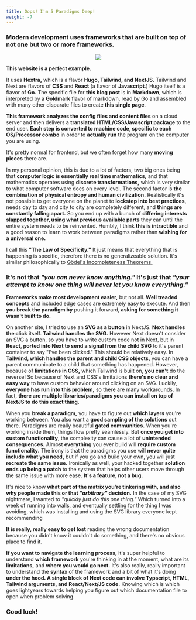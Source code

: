 ```yaml
---
title: Oops! I'm 5 Paradigms Deep!
weight: -7
---
```

### Modern development uses frameworks that are built on top of not one but two or more frameworks.

<p align="center">
  <img src="https://theaquariumguide.com/wp-content/uploads/2021/10/image-25.jpeg" />
</p>

__This website is a perfect example.__

It uses __Hextra,__ which is a flavor __Hugo, Tailwind, and NextJS.__ Tailwind and Next are flavors of __CSS__ and __React__ (a flavor of __Javascript__.) Hugo itself is a flavor of __Go.__ The specific file for __this blog post__ is in __Markdown__, which is interpreted by a __Goldmark__ flavor of markdown, read by Go and assembled with many other disparate files to create __this single page__. 

__This framework analyzes the config files and content files__ on a cloud server and then delivers a __translated HTML/CSS/Javascript package__ to the end user. __Each step is converted to machine code, specific to each OS/Processor combo__ in order to __actually run__ the program on the computer you are using. 

It's pretty normal for frontend, but we often forget how many __moving pieces__ there are.

In my personal opinion, this is due to a lot of factors, two big ones being that __computer logic is essentially real time mathematics,__ and that mathematics operates using __discrete transformations,__ which is very similar to what computer software does on every level. The second factor is __the combination of physical entropy and human civilization.__ Realistically it's not possible to get everyone on the planet to __lockstep into best practices,__ needs day to day and city to city are completely different, and __things are constantly falling apart.__ So you end up with a bunch of __differing interests slapped together, using what previous available parts__ they can until the entire system needs to be reinvented. Humbly, I think __this is intractible__ and a good reason to learn to work between paradigms rather than __wishing for a universal one.__

I call this __"The Law of Specificity."__ It just means that everything that is happening is specific, therefore there is no generalizeable solution. It's similar philosophically to [Gödel's Incompleteness Theorems.](https://en.wikipedia.org/wiki/G%C3%B6del%27s_incompleteness_theorems) 

### It's not that _"you can never know anything."_ It's just that _"your attempt to know one thing will never let you know everything."_

__Frameworks make most development easier,__ but not all. __Well treaded concepts__ and included edge cases are extremely easy to execute. And then __you break the paradigm by__ pushing it forward, __asking for something it wasn't built to do.__

On another site, I tried to use an __SVG as a button__ in NextJS. __Next handles the click__ itself. __Tailwind handles the SVG.__ However Next doesn't consider an SVG a button, so you have to write custom code not in Next, but in __React, ported into Next to send a signal from the child SVG__ to it's parent container to say "I've been clicked." This should be relatively easy. In __Tailwind, which handles the parent and child CSS objects,__ you can have a parent communicate to a child that something has happened. However, because of __limitations in CSS,__ which Tailwind is built on, __you can't__ do the reverse! So because of Next and CSS's limitations __there's no clear and easy way__ to have custom behavior around clicking on an SVG. Luckily, __everyone has run into this problem,__ so there are many workarounds. In fact, __there are multiple libraries/paradigms you can install on top of NextJS to do this exact thing.__

When you __break a paradigm,__ you have to figure out __which layers__ you're working between. You also want a __good sampling of the solutions__ out there. Paradigms are really beautiful __gated communities.__ When you're working inside them, things flow pretty seamlessly. But __once you get into custom functionality__, the complexity can cause a lot of __unintended consequences.__ Almost __everything__ you ever build will __require custom functionality.__ The irony is that the paradigms you use will __never quite include what you need,__ but if you go and build your own, you will just __recreate the same issue.__ Ironically as well, your hacked together __solution ends up being a patch__ to the system that helps other users move through the same issue with more ease. __It's a feature, not a bug.__

It's nice to know __what part of the matrix you're tinkering with, and also why people made this or that _"arbitrary"_ decision.__ In the case of my SVG nightmare, I wanted to _"quickly just do this one thing."_ Which turned into a week of running into walls, and eventually settling for the thing I was avoiding, which was installing and using the SVG library everyone kept recommending

__It is really, really easy to get lost__ reading the wrong documentation because you didn't know it couldn't do something, and there's no obvious place to find it.

__If you want to navigate the learning process,__ it's super helpful to understand __which framework__ you're thinking in at the moment, what are its __limitations,__ and __where you would go next.__ It's also really, really important to understand the __syntax__ of the framework and a bit of what it's doing __under the hood. A single block of Next code can involve Typscript, HTML, Tailwind arguments, and React/Next/JS code.__ Knowing which is which goes lightyears towards helping you figure out which documentation file to open when problem solving.

### Good luck!